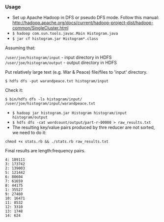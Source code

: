 ### Usage

* Set up Apache Hadoop in DFS or pseudo DFS mode. Follow this manual: http://hadoop.apache.org/docs/current/hadoop-project-dist/hadoop-common/SingleCluster.html
* `$ hadoop com.sun.tools.javac.Main Histogram.java`
* `$ jar cf histogram.jar Histogram*.class`

Assuming that:

`/user/joe/histogram/input` - input directory in HDFS
`/user/joe/histogram/output` - output directory in HDFS

Put relatively large text (e.g. War & Peace)  file/files to 'input' directory.

`$ hdfs dfs -put warandpeace.txt histogram/input`

Check it:

```
$ bin/hdfs dfs -ls histogram/input/
/user/joe/histogram/input/warandpeace.txt 
```

* `$ hadoop jar histogram.jar Histogram histogram/input histogram/output`
* `$ hdfs dfs -cat wordcount/output/part-r-00000 > raw_results.txt`
* The resulting key/value pairs produced by thre reducer are not sorted, we need to do it: 

`chmod +x stats.rb && ./stats.rb raw_results.txt`

Final results are length:frequency pairs.

```
4: 189111
3: 173742
2: 139003
5: 121442
6: 80604
7: 61659
8: 44175
1: 35527
9: 27460
10: 16471
11: 8532
12: 3310
13: 1748
14: 624
```

